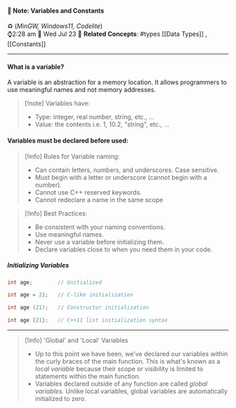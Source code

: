 #### 📝 Note: Variables and Constants 
 ♻️ (*MinGW, Windows11, Codelite*)   
 ⌚2:28 am  📆 Wed Jul 23
 🔗 **Related Concepts**: #types  [[Data Types]] , [[Constants]]
___
#### What is a variable?
A variable is an abstraction for a memory location. It allows programmers to use meaningful names and not memory addresses.

>[!note] Variables have:
>- Type: integer, real number, string, etc., ...
>- Value: the contents i.e. 1, 10.2, "string", etc., ...

#### Variables must be declared before used:

>[!info] Rules for Variable naming:
> - Can contain letters, numbers, and underscores. Case sensitive.
> - Must begin with a letter or underscore (cannot begin with a number).
> - Cannot use C++ reserved keywords.
> - Cannot redeclare a name in the same scope 

>[!info] Best Practices:
> - Be consistent with your naming conventions. 
> - Use meaningful names.
> - Never use a variable before initializing them.
> - Declare variables close to when you need them in your code.

##### Initializing Variables

```cpp title:Variables
int age;        // Unitialized

int age = 21;   // C-like initialization

int age (21);   // Constructor initialization

int age {21};   // C++11 list initialization syntax
```

___

>[!info] 'Global' and 'Local' Variables
>- Up to this point we have been, we've declared our variables within the curly braces of the main function. This is what's known as a *local variable* because their scope or visibility is limited to statements within the main function.
> - Variables declared outside of any function are called *global variables.* Unlike local variables, global variables are automatically initialized to zero.
